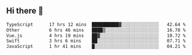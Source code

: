 ## Hi there 👋

<!--START_SECTION:waka-->

```txt
TypeScript      17 hrs 12 mins  ██████████▓░░░░░░░░░░░░░░   42.64 %
Other           6 hrs 46 mins   ████▒░░░░░░░░░░░░░░░░░░░░   16.78 %
Vue.js          4 hrs 19 mins   ██▓░░░░░░░░░░░░░░░░░░░░░░   10.72 %
Swift           3 hrs 6 mins    ██░░░░░░░░░░░░░░░░░░░░░░░   07.71 %
JavaScript      1 hr 41 mins    █░░░░░░░░░░░░░░░░░░░░░░░░   04.21 %
```

<!--END_SECTION:waka-->
